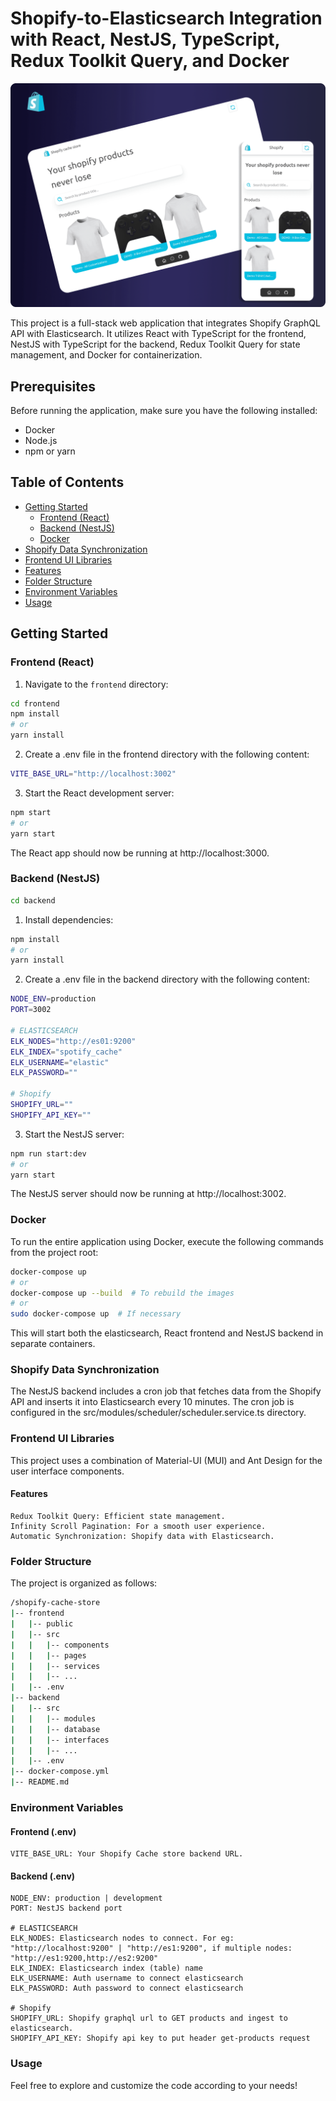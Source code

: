 # Shopify-to-Elasticsearch Integration with React, NestJS, TypeScript, Redux Toolkit Query, and Docker

![Project Screenshot](img/splash.png)

This project is a full-stack web application that integrates Shopify GraphQL API with Elasticsearch. It utilizes React with TypeScript for the frontend, NestJS with TypeScript for the backend, Redux Toolkit Query for state management, and Docker for containerization.

## Prerequisites

Before running the application, make sure you have the following installed:

- Docker
- Node.js
- npm or yarn

## Table of Contents

- [Getting Started](#getting-started)
  - [Frontend (React)](#frontend-react)
  - [Backend (NestJS)](#backend-nestjs)
  - [Docker](#docker)
- [Shopify Data Synchronization](#shopify-data-synchronization)
- [Frontend UI Libraries](#frontend-ui-libraries)
- [Features](#features)
- [Folder Structure](#folder-structure)
- [Environment Variables](#environment-variables)
- [Usage](#usage)

## Getting Started

### Frontend (React)

1. Navigate to the `frontend` directory:

```bash
cd frontend
npm install
# or
yarn install
```

2. Create a .env file in the frontend directory with the following content:

```bash
VITE_BASE_URL="http://localhost:3002"
```

3. Start the React development server:

```bash
npm start
# or
yarn start
```

The React app should now be running at http://localhost:3000.

### Backend (NestJS)

```bash
cd backend
```

1. Install dependencies:

```bash
npm install
# or
yarn install
```

2. Create a .env file in the backend directory with the following content:

```bash
NODE_ENV=production
PORT=3002

# ELASTICSEARCH
ELK_NODES="http://es01:9200"
ELK_INDEX="spotify_cache"
ELK_USERNAME="elastic"
ELK_PASSWORD=""

# Shopify
SHOPIFY_URL=""
SHOPIFY_API_KEY=""
```

3. Start the NestJS server:

```bash
npm run start:dev
# or
yarn start
```

The NestJS server should now be running at http://localhost:3002.

### Docker

To run the entire application using Docker, execute the following commands from the project root:

```bash
docker-compose up
# or
docker-compose up --build  # To rebuild the images
# or
sudo docker-compose up  # If necessary
```

This will start both the elasticsearch, React frontend and NestJS backend in separate containers.

### Shopify Data Synchronization

The NestJS backend includes a cron job that fetches data from the Shopify API and inserts it into Elasticsearch every 10 minutes. The cron job is configured in the src/modules/scheduler/scheduler.service.ts directory.

### Frontend UI Libraries

This project uses a combination of Material-UI (MUI) and Ant Design for the user interface components.

#### Features

    Redux Toolkit Query: Efficient state management.
    Infinity Scroll Pagination: For a smooth user experience.
    Automatic Synchronization: Shopify data with Elasticsearch.

### Folder Structure

The project is organized as follows:

```bash
/shopify-cache-store
|-- frontend
|   |-- public
|   |-- src
|   |   |-- components
|   |   |-- pages
|   |   |-- services
|   |   |-- ...
|   |-- .env
|-- backend
|   |-- src
|   |   |-- modules
|   |   |-- database
|   |   |-- interfaces
|   |   |-- ...
|   |-- .env
|-- docker-compose.yml
|-- README.md
```

### Environment Variables

#### Frontend (.env)

    VITE_BASE_URL: Your Shopify Cache store backend URL.

#### Backend (.env)

    NODE_ENV: production | development
    PORT: NestJS backend port

    # ELASTICSEARCH
    ELK_NODES: Elasticsearch nodes to connect. For eg: "http://localhost:9200" | "http://es1:9200", if multiple nodes: "http://es1:9200,http://es2:9200"
    ELK_INDEX: Elasticsearch index (table) name
    ELK_USERNAME: Auth username to connect elasticsearch
    ELK_PASSWORD: Auth password to connect elasticsearch

    # Shopify
    SHOPIFY_URL: Shopify graphql url to GET products and ingest to elasticsearch.
    SHOPIFY_API_KEY: Shopify api key to put header get-products request

### Usage

Feel free to explore and customize the code according to your needs!
